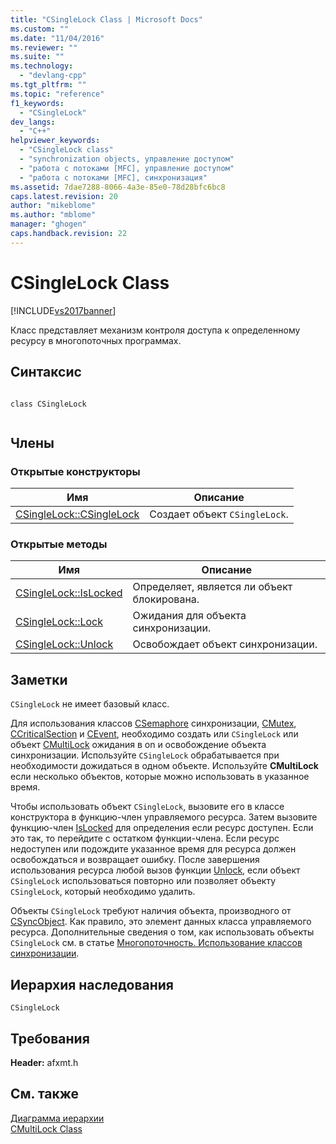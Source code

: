 ```yaml
---
title: "CSingleLock Class | Microsoft Docs"
ms.custom: ""
ms.date: "11/04/2016"
ms.reviewer: ""
ms.suite: ""
ms.technology: 
  - "devlang-cpp"
ms.tgt_pltfrm: ""
ms.topic: "reference"
f1_keywords: 
  - "CSingleLock"
dev_langs: 
  - "C++"
helpviewer_keywords: 
  - "CSingleLock class"
  - "synchronization objects, управление доступом"
  - "работа с потоками [MFC], управление доступом"
  - "работа с потоками [MFC], синхронизация"
ms.assetid: 7dae7288-8066-4a3e-85e0-78d28bfc6bc8
caps.latest.revision: 20
author: "mikeblome"
ms.author: "mblome"
manager: "ghogen"
caps.handback.revision: 22
---
```

# CSingleLock Class
[!INCLUDE[vs2017banner](../../assembler/inline/includes/vs2017banner.md)]

Класс представляет механизм контроля доступа к определенному ресурсу в многопоточных программах.  
  
## Синтаксис  
  
```  
  
class CSingleLock  
  
```  
  
## Члены  
  
### Открытые конструкторы  
  
|Имя|Описание|  
|---------|--------------|  
|[CSingleLock::CSingleLock](../Topic/CSingleLock::CSingleLock.md)|Создает объект `CSingleLock`.|  
  
### Открытые методы  
  
|Имя|Описание|  
|---------|--------------|  
|[CSingleLock::IsLocked](../Topic/CSingleLock::IsLocked.md)|Определяет, является ли объект блокирована.|  
|[CSingleLock::Lock](../Topic/CSingleLock::Lock.md)|Ожидания для объекта синхронизации.|  
|[CSingleLock::Unlock](../Topic/CSingleLock::Unlock.md)|Освобождает объект синхронизации.|  
  
## Заметки  
 `CSingleLock` не имеет базовый класс.  
  
 Для использования классов [CSemaphore](../../mfc/reference/csemaphore-class.md) синхронизации, [CMutex](../../mfc/reference/cmutex-class.md), [CCriticalSection](../Topic/CCriticalSection%20Class.md) и [CEvent](../../mfc/reference/cevent-class.md), необходимо создать или `CSingleLock` или объект [CMultiLock](../../mfc/reference/cmultilock-class.md) ожидания в on и освобождение объекта синхронизации.  Используйте `CSingleLock` обрабатывается при необходимости дожидаться в одном объекте.  Используйте **CMultiLock**  если несколько объектов, которые можно использовать в указанное время.  
  
 Чтобы использовать объект `CSingleLock`, вызовите его в классе конструктора в функцию\-член управляемого ресурса.  Затем вызовите функцию\-член [IsLocked](../Topic/CSingleLock::IsLocked.md) для определения если ресурс доступен.  Если это так, то перейдите с остатком функции\-члена.  Если ресурс недоступен или подождите указанное время для ресурса должен освобождаться и возвращает ошибку.  После завершения использования ресурса любой вызов функции [Unlock](../Topic/CSingleLock::Unlock.md), если объект `CSingleLock` использоваться повторно или позволяет объекту `CSingleLock`, который необходимо удалить.  
  
 Объекты `CSingleLock` требуют наличия объекта, производного от [CSyncObject](../../mfc/reference/csyncobject-class.md).  Как правило, это элемент данных класса управляемого ресурса.  Дополнительные сведения о том, как использовать объекты `CSingleLock` см. в статье [Многопоточность. Использование классов синхронизации](../../parallel/multithreading-how-to-use-the-synchronization-classes.md).  
  
## Иерархия наследования  
 `CSingleLock`  
  
## Требования  
 **Header:**  afxmt.h  
  
## См. также  
 [Диаграмма иерархии](../../mfc/hierarchy-chart.md)   
 [CMultiLock Class](../../mfc/reference/cmultilock-class.md)